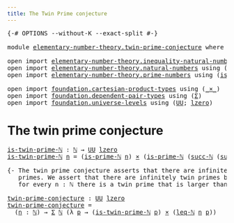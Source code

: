 ```yaml
---
title: The Twin Prime conjecture
---
```


<pre class="Agda"><a id="51" class="Symbol">{-#</a> <a id="55" class="Keyword">OPTIONS</a> <a id="63" class="Pragma">--without-K</a> <a id="75" class="Pragma">--exact-split</a> <a id="89" class="Symbol">#-}</a>

<a id="94" class="Keyword">module</a> <a id="101" href="elementary-number-theory.twin-prime-conjecture.html" class="Module">elementary-number-theory.twin-prime-conjecture</a> <a id="148" class="Keyword">where</a>

<a id="155" class="Keyword">open</a> <a id="160" class="Keyword">import</a> <a id="167" href="elementary-number-theory.inequality-natural-numbers.html" class="Module">elementary-number-theory.inequality-natural-numbers</a> <a id="219" class="Keyword">using</a> <a id="225" class="Symbol">(</a><a id="226" href="elementary-number-theory.inequality-natural-numbers.html#1662" class="Function">leq-ℕ</a><a id="231" class="Symbol">)</a>
<a id="233" class="Keyword">open</a> <a id="238" class="Keyword">import</a> <a id="245" href="elementary-number-theory.natural-numbers.html" class="Module">elementary-number-theory.natural-numbers</a> <a id="286" class="Keyword">using</a> <a id="292" class="Symbol">(</a><a id="293" href="elementary-number-theory.natural-numbers.html#1548" class="Datatype">ℕ</a><a id="294" class="Symbol">;</a> <a id="296" href="elementary-number-theory.natural-numbers.html#1582" class="InductiveConstructor">succ-ℕ</a><a id="302" class="Symbol">)</a>
<a id="304" class="Keyword">open</a> <a id="309" class="Keyword">import</a> <a id="316" href="elementary-number-theory.prime-numbers.html" class="Module">elementary-number-theory.prime-numbers</a> <a id="355" class="Keyword">using</a> <a id="361" class="Symbol">(</a><a id="362" href="elementary-number-theory.prime-numbers.html#1962" class="Function">is-prime-ℕ</a><a id="372" class="Symbol">)</a>

<a id="375" class="Keyword">open</a> <a id="380" class="Keyword">import</a> <a id="387" href="foundation.cartesian-product-types.html" class="Module">foundation.cartesian-product-types</a> <a id="422" class="Keyword">using</a> <a id="428" class="Symbol">(</a><a id="429" href="foundation-core.cartesian-product-types.html#590" class="Function Operator">_×_</a><a id="432" class="Symbol">)</a>
<a id="434" class="Keyword">open</a> <a id="439" class="Keyword">import</a> <a id="446" href="foundation.dependent-pair-types.html" class="Module">foundation.dependent-pair-types</a> <a id="478" class="Keyword">using</a> <a id="484" class="Symbol">(</a><a id="485" href="foundation-core.dependent-pair-types.html#515" class="Record">Σ</a><a id="486" class="Symbol">)</a>
<a id="488" class="Keyword">open</a> <a id="493" class="Keyword">import</a> <a id="500" href="foundation.universe-levels.html" class="Module">foundation.universe-levels</a> <a id="527" class="Keyword">using</a> <a id="533" class="Symbol">(</a><a id="534" href="foundation-core.universe-levels.html#235" class="Primitive">UU</a><a id="536" class="Symbol">;</a> <a id="538" href="Agda.Primitive.html#764" class="Primitive">lzero</a><a id="543" class="Symbol">)</a>
</pre>
# The twin prime conjecture

<pre class="Agda"><a id="is-twin-prime-ℕ"></a><a id="587" href="elementary-number-theory.twin-prime-conjecture.html#587" class="Function">is-twin-prime-ℕ</a> <a id="603" class="Symbol">:</a> <a id="605" href="elementary-number-theory.natural-numbers.html#1548" class="Datatype">ℕ</a> <a id="607" class="Symbol">→</a> <a id="609" href="foundation-core.universe-levels.html#235" class="Primitive">UU</a> <a id="612" href="Agda.Primitive.html#764" class="Primitive">lzero</a>
<a id="618" href="elementary-number-theory.twin-prime-conjecture.html#587" class="Function">is-twin-prime-ℕ</a> <a id="634" href="elementary-number-theory.twin-prime-conjecture.html#634" class="Bound">n</a> <a id="636" class="Symbol">=</a> <a id="638" class="Symbol">(</a><a id="639" href="elementary-number-theory.prime-numbers.html#1962" class="Function">is-prime-ℕ</a> <a id="650" href="elementary-number-theory.twin-prime-conjecture.html#634" class="Bound">n</a><a id="651" class="Symbol">)</a> <a id="653" href="foundation-core.cartesian-product-types.html#590" class="Function Operator">×</a> <a id="655" class="Symbol">(</a><a id="656" href="elementary-number-theory.prime-numbers.html#1962" class="Function">is-prime-ℕ</a> <a id="667" class="Symbol">(</a><a id="668" href="elementary-number-theory.natural-numbers.html#1582" class="InductiveConstructor">succ-ℕ</a> <a id="675" class="Symbol">(</a><a id="676" href="elementary-number-theory.natural-numbers.html#1582" class="InductiveConstructor">succ-ℕ</a> <a id="683" href="elementary-number-theory.twin-prime-conjecture.html#634" class="Bound">n</a><a id="684" class="Symbol">)))</a>

<a id="689" class="Comment">{- The twin prime conjecture asserts that there are infinitely many twin
   primes. We assert that there are infinitely twin primes by asserting that
   for every n : ℕ there is a twin prime that is larger than n. -}</a>

<a id="twin-prime-conjecture"></a><a id="907" href="elementary-number-theory.twin-prime-conjecture.html#907" class="Function">twin-prime-conjecture</a> <a id="929" class="Symbol">:</a> <a id="931" href="foundation-core.universe-levels.html#235" class="Primitive">UU</a> <a id="934" href="Agda.Primitive.html#764" class="Primitive">lzero</a>
<a id="940" href="elementary-number-theory.twin-prime-conjecture.html#907" class="Function">twin-prime-conjecture</a> <a id="962" class="Symbol">=</a>
  <a id="966" class="Symbol">(</a><a id="967" href="elementary-number-theory.twin-prime-conjecture.html#967" class="Bound">n</a> <a id="969" class="Symbol">:</a> <a id="971" href="elementary-number-theory.natural-numbers.html#1548" class="Datatype">ℕ</a><a id="972" class="Symbol">)</a> <a id="974" class="Symbol">→</a> <a id="976" href="foundation-core.dependent-pair-types.html#515" class="Record">Σ</a> <a id="978" href="elementary-number-theory.natural-numbers.html#1548" class="Datatype">ℕ</a> <a id="980" class="Symbol">(λ</a> <a id="983" href="elementary-number-theory.twin-prime-conjecture.html#983" class="Bound">p</a> <a id="985" class="Symbol">→</a> <a id="987" class="Symbol">(</a><a id="988" href="elementary-number-theory.twin-prime-conjecture.html#587" class="Function">is-twin-prime-ℕ</a> <a id="1004" href="elementary-number-theory.twin-prime-conjecture.html#983" class="Bound">p</a><a id="1005" class="Symbol">)</a> <a id="1007" href="foundation-core.cartesian-product-types.html#590" class="Function Operator">×</a> <a id="1009" class="Symbol">(</a><a id="1010" href="elementary-number-theory.inequality-natural-numbers.html#1662" class="Function">leq-ℕ</a> <a id="1016" href="elementary-number-theory.twin-prime-conjecture.html#967" class="Bound">n</a> <a id="1018" href="elementary-number-theory.twin-prime-conjecture.html#983" class="Bound">p</a><a id="1019" class="Symbol">))</a>
</pre>
